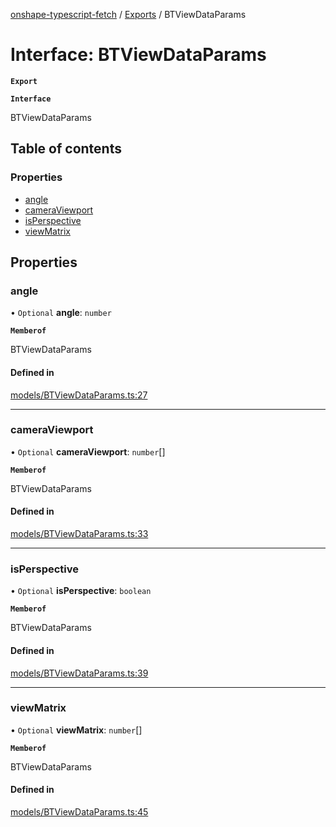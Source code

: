 [onshape-typescript-fetch](../README.md) / [Exports](../modules.md) / BTViewDataParams

# Interface: BTViewDataParams

**`Export`**

**`Interface`**

BTViewDataParams

## Table of contents

### Properties

- [angle](BTViewDataParams.md#angle)
- [cameraViewport](BTViewDataParams.md#cameraviewport)
- [isPerspective](BTViewDataParams.md#isperspective)
- [viewMatrix](BTViewDataParams.md#viewmatrix)

## Properties

### angle

• `Optional` **angle**: `number`

**`Memberof`**

BTViewDataParams

#### Defined in

[models/BTViewDataParams.ts:27](https://github.com/toebes/onshape-typescript-fetch/blob/3e11ae1/models/BTViewDataParams.ts#L27)

___

### cameraViewport

• `Optional` **cameraViewport**: `number`[]

**`Memberof`**

BTViewDataParams

#### Defined in

[models/BTViewDataParams.ts:33](https://github.com/toebes/onshape-typescript-fetch/blob/3e11ae1/models/BTViewDataParams.ts#L33)

___

### isPerspective

• `Optional` **isPerspective**: `boolean`

**`Memberof`**

BTViewDataParams

#### Defined in

[models/BTViewDataParams.ts:39](https://github.com/toebes/onshape-typescript-fetch/blob/3e11ae1/models/BTViewDataParams.ts#L39)

___

### viewMatrix

• `Optional` **viewMatrix**: `number`[]

**`Memberof`**

BTViewDataParams

#### Defined in

[models/BTViewDataParams.ts:45](https://github.com/toebes/onshape-typescript-fetch/blob/3e11ae1/models/BTViewDataParams.ts#L45)
